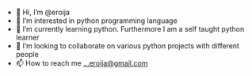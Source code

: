 - 👋 Hi, I’m @eroija
- 👀 I’m interested in python programming language
- 🌱 I’m currently learning python. Furthermore I am a self taught python learner
- 💞️ I’m looking to collaborate on various python projects with different people
- 📫 How to reach me ...eroija@gmail.com

<!---
eroija/eroija is a ✨ special ✨ repository because its `README.md` (this file) appears on your GitHub profile.
You can click the Preview link to take a look at your changes.
--->
